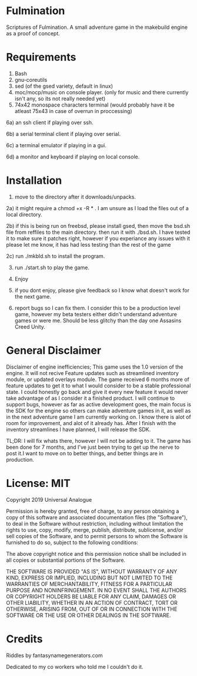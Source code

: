 # Fulmination
Scriptures of Fulmination.  A small adventure game in the makebuild engine as a proof of concept.

# Requirements
1) Bash
2) gnu-coreutils
3) sed (of the gsed variety, default in linux)
4) moc/mocp/music on console player. (only for music and there currently
   isn't any, so its not really needed yet)
5) 74x42 monospace characters terminal (would probably have it be atleast 75x43 in case of
   overrun in proccessing)

6a) an ssh client if playing over ssh.

6b) a serial terminal client if playing over serial.

6c) a terminal emulator if playing in a gui.

6d) a monitor and keyboard if playing on local console.


# Installation
1) move to the directory after it downloads/unpacks.

2a) it might require a chmod +x -R * . I am unsure as I load the files out of a local directory.

2b) if this is being run on freebsd, please install gsed, then move the bsd.sh file from reffiles to the
    main directory.  then run it with ./bsd.sh.  I have tested it to make sure it patches right, however
    if you experiance any issues with it please let me know, it has had less testing than the rest
    of the game
 
2c) run ./mkbld.sh to install the program.

3) run ./start.sh to play the game.

4) Enjoy

5) if you dont enjoy, please give feedback so I know what doesn't work for the next game.

6) report bugs so I can fix them.  I consider this to be a production level game, however
   my beta testers either didn't understand adventure games or were me.  Should be less
   glitchy than the day one Assasins Creed Unity.
   

# General Disclaimer
Disclaimer of engine inefficiencies;  This game uses the 1.0 version of the engine.
It will not recive Feature updates such as streamlined inventory module, or updated
overlays module.  The game received 6 months more of feature updates to get it to
what I would consider to be a stable professional state.  I could honestly go back and
give it every new feature it would never take advantage of as I consider it a finished
product.  I will continue to support bugs, however as far as active development goes,
the main focus is the SDK for the engine so others can make adventure games in it,
as well as in the next adventure game I am currently working on.  I know there is alot
of room for improvement, and alot of it already has.  After I finish with the inventory
streamlines I have planned, I will release the SDK.  

TL;DR: I will fix whats there, however I will not be adding to it.  The game has been done
for 7 months, and I've just been trying to get up the nerve to post it.I want to move on
to better things, and better things are in production.

# License: MIT

Copyright 2019 Universal Analogue

Permission is hereby granted, free of charge, to any person obtaining a copy of this software and
associated documentation files (the "Software"), to deal in the Software without restriction,
including without limitation the rights to use, copy, modify, merge, publish, distribute, sublicense,
and/or sell copies of the Software, and to permit persons to whom the Software is furnished to do so,
subject to the following conditions:

The above copyright notice and this permission notice shall be included in all copies or
substantial portions of the Software.

THE SOFTWARE IS PROVIDED "AS IS", WITHOUT WARRANTY OF ANY KIND, EXPRESS OR IMPLIED, INCLUDING BUT NOT
LIMITED TO THE WARRANTIES OF MERCHANTABILITY, FITNESS FOR A PARTICULAR PURPOSE AND NONINFRINGEMENT. IN
NO EVENT SHALL THE AUTHORS OR COPYRIGHT HOLDERS BE LIABLE FOR ANY CLAIM, DAMAGES OR OTHER LIABILITY,
WHETHER IN AN ACTION OF CONTRACT, TORT OR OTHERWISE, ARISING FROM, OUT OF OR IN CONNECTION WITH THE
SOFTWARE OR THE USE OR OTHER DEALINGS IN THE SOFTWARE.

# Credits

Riddles by fantasynamegenerators.com

Dedicated to my co workers who told me I couldn't do it.

